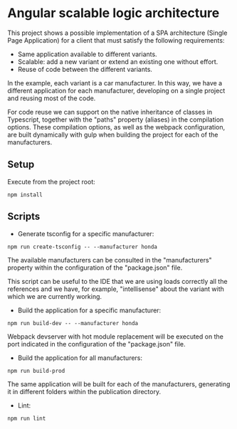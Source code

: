 # Angular scalable logic architecture

This project shows a possible implementation of a SPA architecture (Single Page Application) for a client that must satisfy the following requirements:

* Same application available to different variants.
* Scalable: add a new variant or extend an existing one without effort.
* Reuse of code between the different variants.

In the example, each variant is a car manufacturer. In this way, we have a different application for each manufacturer, developing on a single project and reusing most of the code.

For code reuse we can support on the native inheritance of classes in Typescript, together with the "paths" property (aliases) in the compilation options. These compilation options, as well as the webpack configuration, are built dynamically with gulp when building the project for each of the manufacturers.

## Setup

Execute from the project root:

```shell
npm install
```

## Scripts

* Generate tsconfig for a specific manufacturer:

```shell
npm run create-tsconfig -- --manufacturer honda
```

The available manufacturers can be consulted in the "manufacturers" property within the configuration of the "package.json" file.

This script can be useful to the IDE that we are using loads correctly all the references and we have, for example, "intellisense" about the variant with which we are currently working.

* Build the application for a specific manufacturer:

```shell
npm run build-dev -- --manufacturer honda
```

Webpack devserver with hot module replacement will be executed on the port indicated in the configuration of the "package.json" file.

* Build the application for all manufacturers:

```shell
npm run build-prod
```

The same application will be built for each of the manufacturers, generating it in different folders within the publication directory.

* Lint:

```shell
npm run lint
```